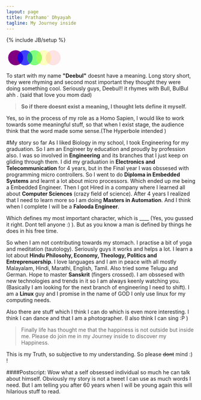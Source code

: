 ```yaml
---
layout: page
title: Prathamo' Dhyayah
tagline: My Journey inside
---
```

{% include JB/setup %}

<svg width="500" height="50">
    <circle cx="25" cy="25" r="20" fill="rgba(128, 0, 128, 1.0 )" />
    <circle cx="50" cy="25" r="20" fill="rgba(0, 0, 255, 0.75 )" />
    <circle cx="75" cy="25" r="20" fill="rgba(0, 255, 0, 0.5 )" />
    <circle cx="100" cy="25" r="20" fill="rgba(255, 255, 0, 0.25 )" />
    <circle cx="125" cy="25" r="20" fill="rgba(255, 0, 0, 0.1 )" />
</svg>

To start with my name **"Deebul"** doesnt have a meaning. Long story short, they were
rhyming and second most important they thought they were doing something cool. 
Seriously guys, Deebul!! it rhymes with Bull, BulBul ahh . (said that love you mom dad)

> **So if there doesnt exist a meaning, I thought lets define it myself.**

Yes, so in the process of my role as a Homo Sapien, I would like to work towards
some meaningful stuff, so that when I exist stage, the audience think that the word made
some sense.(The Hyperbole intended )

#My story so far
As I liked Biology in my school, I took Engineering for my graduation.
So I am an Engineer by education and proudly by profession also.
I was so involved in **Engineering** and its branches that I just keep on gliding through them.
I did my graduation in **Electronics and Telecommunication** for 4 years, but in the Final year
I was obssesed with programming micro controllers. So I went to do **Diploma in Embedded Systems**
and learnt a lot about micro processors. Which ended up me being a Embedded Engineer. Then I got Hired in a company
where I learned all about **Computer Sciences** (crazy field of science).
After 4 years I realized that I need to learn more so I am doing **Masters in Automation**. 
And I think when I complete I will be a **Falooda Engineer**. 

Which defines my most important character, which is ____ (Yes, you gussed it right. Dont tell anyone :) ).
But as you know a man is defined by things he does in his free time.

So when I am not contributing towards my stomach.
I practise a bit of yoga and meditation (tautology). Seriously guys it works and helps a lot.
I learn a lot about  **Hindu Philosohy, Economy, Theology, Politics and Entreprenuership**.
I love languages and I am in peace with all mostly Malayalam, Hindi, Marathi, English, Tamil. Also tried some Telugu and German. 
Hope to master **Sanskrit** (fingers crossed).
I am obssesed with new technologies and trends in it so I am always keenly watching you.
(Basically I am looking for the next branch of engineering I need to shift).
I am a **Linux** guy and I promise in the name of GOD I only use linux for my computing needs.

Also there are stuff which I think I can do which is even more interesting.
I think I can dance and that I am a photographer. (I also think I can sing :P )

> Finally life has thought me that the happiness is not outside but inside me.
Please do join me in my Journey inside to discover my Happiness.


This is my Truth, so subjective to my understanding. So please <del>dont</del> mind :) !

####Postscript:
Wow what a self obsessed individual so much he can talk about himself. Obviously 
my story is not a tweet I can use as much words I need. But I am telling you after 60 years when I 
will be young again this will hilarious stuff to read. 
